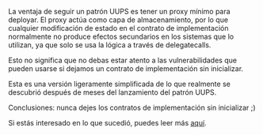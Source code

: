 La ventaja de seguir un patrón UUPS es tener un proxy mínimo para deployar. El proxy actúa como capa de almacenamiento, por lo que cualquier modificación de estado en el contrato de implementación normalmente no produce efectos secundarios en los sistemas que lo utilizan, ya que solo se usa la lógica a través de delegatecalls.

Esto no significa que no debas estar atento a las vulnerabilidades que pueden usarse si dejamos un contrato de implementación sin inicializar.

Esta es una versión ligeramente simplificada de lo que realmente se descubrió después de meses del lanzamiento del patrón UUPS.

Conclusiones: nunca dejes los contratos de implementación sin inicializar ;)

Si estás interesado en lo que sucedió, puedes leer más [aquí](https://forum.openzeppelin.com/t/uupsupgradeable-vulnerability-post-mortem/15680).